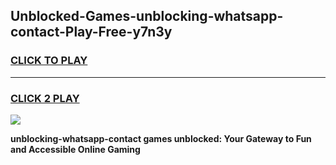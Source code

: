 
## Unblocked-Games-unblocking-whatsapp-contact-Play-Free-y7n3y
<h3>
<a href="https://premium76.site?title=unblocking-whatsapp-contact&ref=18A1">CLICK TO PLAY</a></h3>
<hr>

<h3>
<a href="https://premium76.site?title=unblocking-whatsapp-contact&ref=18A1">CLICK 2 PLAY</a>
  
</h3>

<a href="https://premium76.site?title=unblocking-whatsapp-contact&ref=18A1"><img src="https://clearcache.store/games.png"></a>


**unblocking-whatsapp-contact games unblocked: Your Gateway to Fun and Accessible Online Gaming**

